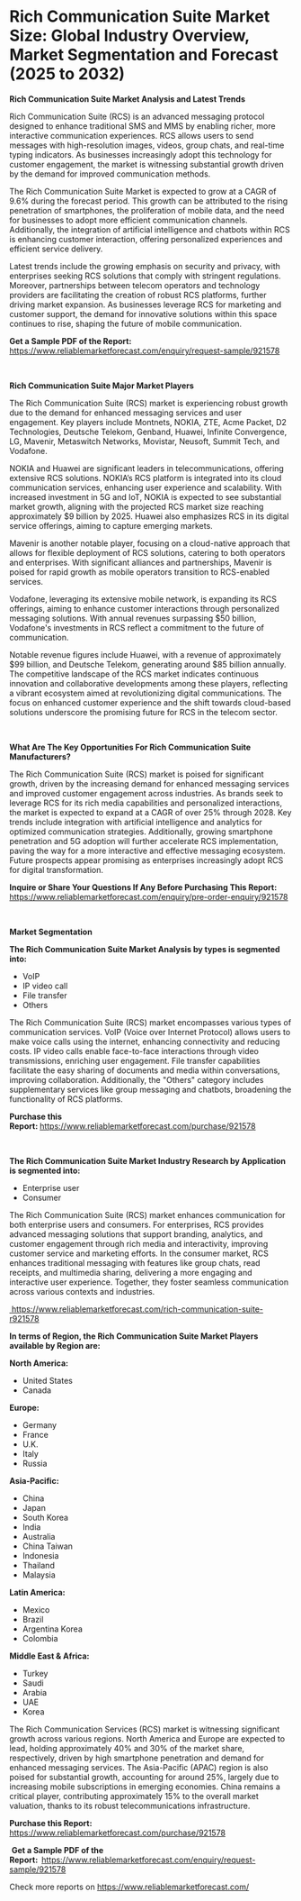 <p><h1>Rich Communication Suite Market Size: Global Industry Overview, Market Segmentation and Forecast (2025 to 2032)</h1></p><p><strong>Rich Communication Suite Market Analysis and Latest Trends</strong></p>
<p><p>Rich Communication Suite (RCS) is an advanced messaging protocol designed to enhance traditional SMS and MMS by enabling richer, more interactive communication experiences. RCS allows users to send messages with high-resolution images, videos, group chats, and real-time typing indicators. As businesses increasingly adopt this technology for customer engagement, the market is witnessing substantial growth driven by the demand for improved communication methods.</p><p>The Rich Communication Suite Market is expected to grow at a CAGR of 9.6% during the forecast period. This growth can be attributed to the rising penetration of smartphones, the proliferation of mobile data, and the need for businesses to adopt more efficient communication channels. Additionally, the integration of artificial intelligence and chatbots within RCS is enhancing customer interaction, offering personalized experiences and efficient service delivery.</p><p>Latest trends include the growing emphasis on security and privacy, with enterprises seeking RCS solutions that comply with stringent regulations. Moreover, partnerships between telecom operators and technology providers are facilitating the creation of robust RCS platforms, further driving market expansion. As businesses leverage RCS for marketing and customer support, the demand for innovative solutions within this space continues to rise, shaping the future of mobile communication.</p></p>
<p><strong>Get a Sample PDF of the Report:&nbsp;</strong> <a href="https://www.reliablemarketforecast.com/enquiry/request-sample/921578?utm_campaign=2724&utm_medium=2&utm_source=Github&utm_content=ia&utm_term=07032025&utm_id=rich-communication-suite">https://www.reliablemarketforecast.com/enquiry/request-sample/921578</a></p>
<p>&nbsp;</p>
<p><strong>Rich Communication Suite Major Market Players</strong></p>
<p><p>The Rich Communication Suite (RCS) market is experiencing robust growth due to the demand for enhanced messaging services and user engagement. Key players include Montnets, NOKIA, ZTE, Acme Packet, D2 Technologies, Deutsche Telekom, Genband, Huawei, Infinite Convergence, LG, Mavenir, Metaswitch Networks, Movistar, Neusoft, Summit Tech, and Vodafone.</p><p>NOKIA and Huawei are significant leaders in telecommunications, offering extensive RCS solutions. NOKIA’s RCS platform is integrated into its cloud communication services, enhancing user experience and scalability. With increased investment in 5G and IoT, NOKIA is expected to see substantial market growth, aligning with the projected RCS market size reaching approximately $9 billion by 2025. Huawei also emphasizes RCS in its digital service offerings, aiming to capture emerging markets.</p><p>Mavenir is another notable player, focusing on a cloud-native approach that allows for flexible deployment of RCS solutions, catering to both operators and enterprises. With significant alliances and partnerships, Mavenir is poised for rapid growth as mobile operators transition to RCS-enabled services.</p><p>Vodafone, leveraging its extensive mobile network, is expanding its RCS offerings, aiming to enhance customer interactions through personalized messaging solutions. With annual revenues surpassing $50 billion, Vodafone's investments in RCS reflect a commitment to the future of communication.</p><p>Notable revenue figures include Huawei, with a revenue of approximately $99 billion, and Deutsche Telekom, generating around $85 billion annually. The competitive landscape of the RCS market indicates continuous innovation and collaborative developments among these players, reflecting a vibrant ecosystem aimed at revolutionizing digital communications. The focus on enhanced customer experience and the shift towards cloud-based solutions underscore the promising future for RCS in the telecom sector.</p></p>
<p>&nbsp;</p>
<p><strong>What Are The Key Opportunities For Rich Communication Suite Manufacturers?</strong></p>
<p><p>The Rich Communication Suite (RCS) market is poised for significant growth, driven by the increasing demand for enhanced messaging services and improved customer engagement across industries. As brands seek to leverage RCS for its rich media capabilities and personalized interactions, the market is expected to expand at a CAGR of over 25% through 2028. Key trends include integration with artificial intelligence and analytics for optimized communication strategies. Additionally, growing smartphone penetration and 5G adoption will further accelerate RCS implementation, paving the way for a more interactive and effective messaging ecosystem. Future prospects appear promising as enterprises increasingly adopt RCS for digital transformation.</p></p>
<p><strong>Inquire or Share Your Questions If Any Before Purchasing This Report:</strong> <a href="https://www.reliablemarketforecast.com/enquiry/pre-order-enquiry/921578?utm_campaign=2724&utm_medium=2&utm_source=Github&utm_content=ia&utm_term=07032025&utm_id=rich-communication-suite">https://www.reliablemarketforecast.com/enquiry/pre-order-enquiry/921578</a></p>
<p>&nbsp;</p>
<p><strong>Market Segmentation</strong></p>
<p><strong>The Rich Communication Suite Market Analysis by types is segmented into:</strong></p>
<p><ul><li>VoIP</li><li>IP video call</li><li>File transfer</li><li>Others</li></ul></p>
<p><p>The Rich Communication Suite (RCS) market encompasses various types of communication services. VoIP (Voice over Internet Protocol) allows users to make voice calls using the internet, enhancing connectivity and reducing costs. IP video calls enable face-to-face interactions through video transmissions, enriching user engagement. File transfer capabilities facilitate the easy sharing of documents and media within conversations, improving collaboration. Additionally, the "Others" category includes supplementary services like group messaging and chatbots, broadening the functionality of RCS platforms.</p></p>
<p><strong>Purchase this Report:&nbsp;</strong><a href="https://www.reliablemarketforecast.com/purchase/921578?utm_campaign=2724&utm_medium=2&utm_source=Github&utm_content=ia&utm_term=07032025&utm_id=rich-communication-suite">https://www.reliablemarketforecast.com/purchase/921578</a></p>
<p>&nbsp;</p>
<p><strong>The Rich Communication Suite Market Industry Research by Application is segmented into:</strong></p>
<p><ul><li>Enterprise user</li><li>Consumer</li></ul></p>
<p><p>The Rich Communication Suite (RCS) market enhances communication for both enterprise users and consumers. For enterprises, RCS provides advanced messaging solutions that support branding, analytics, and customer engagement through rich media and interactivity, improving customer service and marketing efforts. In the consumer market, RCS enhances traditional messaging with features like group chats, read receipts, and multimedia sharing, delivering a more engaging and interactive user experience. Together, they foster seamless communication across various contexts and industries.</p></p>
<p><a href="https://www.reliablemarketforecast.com/rich-communication-suite-r921578?utm_campaign=2724&utm_medium=2&utm_source=Github&utm_content=ia&utm_term=07032025&utm_id=rich-communication-suite">&nbsp;https://www.reliablemarketforecast.com/rich-communication-suite-r921578</a></p>
<p><strong>In terms of Region, the Rich Communication Suite Market Players available by Region are:</strong></p>
<p>
    <p> <strong> North America: </strong>
        <ul>
            <li>United States</li>
            <li>Canada</li>
        </ul>
        </p> 
    <p> <strong> Europe: </strong>
        <ul>
            <li>Germany</li>
            <li>France</li>
            <li>U.K.</li>
            <li>Italy</li>
            <li>Russia</li>
        </ul>
        </p> 
    <p> <strong> Asia-Pacific: </strong>
        <ul>
            <li>China</li>
            <li>Japan</li>
            <li>South Korea</li>
            <li>India</li>
            <li>Australia</li>
            <li>China Taiwan</li>
            <li>Indonesia</li>
            <li>Thailand</li>
            <li>Malaysia</li>
        </ul>
        </p> 
    <p> <strong> Latin America: </strong>
        <ul>
            <li>Mexico</li>
            <li>Brazil</li>
            <li>Argentina Korea</li>
            <li>Colombia</li>
        </ul>
        </p> 
    <p> <strong> Middle East & Africa: </strong>
        <ul>
            <li>Turkey</li>
            <li>Saudi</li>
            <li>Arabia</li>
            <li>UAE</li>
            <li>Korea</li>
        </ul>
    </p>
    </p>
<p><p>The Rich Communication Services (RCS) market is witnessing significant growth across various regions. North America and Europe are expected to lead, holding approximately 40% and 30% of the market share, respectively, driven by high smartphone penetration and demand for enhanced messaging services. The Asia-Pacific (APAC) region is also poised for substantial growth, accounting for around 25%, largely due to increasing mobile subscriptions in emerging economies. China remains a critical player, contributing approximately 15% to the overall market valuation, thanks to its robust telecommunications infrastructure.</p></p>
<p><strong>Purchase this Report: </strong><a href="https://www.reliablemarketforecast.com/purchase/921578?utm_campaign=2724&utm_medium=2&utm_source=Github&utm_content=ia&utm_term=07032025&utm_id=rich-communication-suite">https://www.reliablemarketforecast.com/purchase/921578</a></p>
<p>&nbsp;<strong>Get a Sample PDF of the Report:&nbsp;&nbsp;</strong><a href="https://www.reliablemarketforecast.com/enquiry/request-sample/921578?utm_campaign=2724&utm_medium=2&utm_source=Github&utm_content=ia&utm_term=07032025&utm_id=rich-communication-suite">https://www.reliablemarketforecast.com/enquiry/request-sample/921578</a></p>
<p><strong></strong></p>
<p>Check more reports on <a href="https://www.reliablemarketforecast.com/?utm_campaign=2724&utm_medium=2&utm_source=Github&utm_content=ia&utm_term=07032025&utm_id=rich-communication-suite">https://www.reliablemarketforecast.com/</a></p>